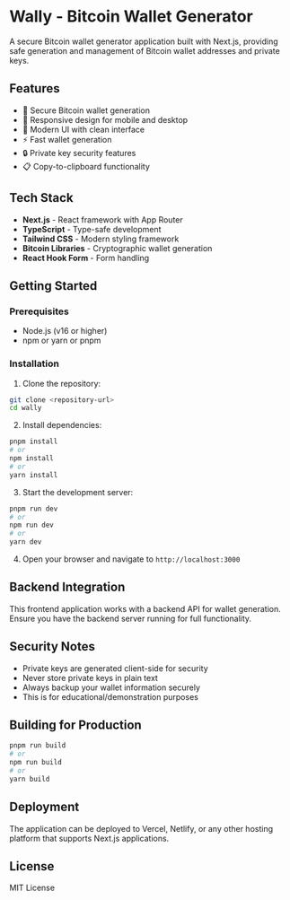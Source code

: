# Wally - Bitcoin Wallet Generator

A secure Bitcoin wallet generator application built with Next.js, providing safe generation and management of Bitcoin wallet addresses and private keys.

## Features

- 🔐 Secure Bitcoin wallet generation
- 📱 Responsive design for mobile and desktop
- 🎨 Modern UI with clean interface
- ⚡ Fast wallet generation
- 🔒 Private key security features
- 📋 Copy-to-clipboard functionality

## Tech Stack

- **Next.js** - React framework with App Router
- **TypeScript** - Type-safe development
- **Tailwind CSS** - Modern styling framework
- **Bitcoin Libraries** - Cryptographic wallet generation
- **React Hook Form** - Form handling

## Getting Started

### Prerequisites

- Node.js (v16 or higher)
- npm or yarn or pnpm

### Installation

1. Clone the repository:
```bash
git clone <repository-url>
cd wally
```

2. Install dependencies:
```bash
pnpm install
# or
npm install
# or
yarn install
```

3. Start the development server:
```bash
pnpm run dev
# or
npm run dev
# or
yarn dev
```

4. Open your browser and navigate to `http://localhost:3000`

## Backend Integration

This frontend application works with a backend API for wallet generation. Ensure you have the backend server running for full functionality.

## Security Notes

- Private keys are generated client-side for security
- Never store private keys in plain text
- Always backup your wallet information securely
- This is for educational/demonstration purposes

## Building for Production

```bash
pnpm run build
# or
npm run build
# or
yarn build
```

## Deployment

The application can be deployed to Vercel, Netlify, or any other hosting platform that supports Next.js applications.

## License

MIT License

